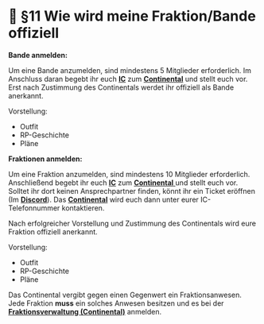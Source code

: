 # 🔫 §11 Wie wird meine Fraktion/Bande offiziell

**Bande anmelden:**

Um eine Bande anzumelden, sind mindestens 5 Mitglieder erforderlich. Im Anschluss daran begebt ihr euch [**IC**](../../was-ist/was-ist-ic-ooc.md) zum [**Continental**](broken-reference) und stellt euch vor. Erst nach Zustimmung des Continentals werdet ihr offiziell als Bande anerkannt.

Vorstellung:

* Outfit
* RP-Geschichte
* Pläne

**Fraktionen anmelden:**

Um eine Fraktion anzumelden, sind mindestens 10 Mitglieder erforderlich. Anschließend begebt ihr euch [**IC**](../../was-ist/was-ist-ic-ooc.md) zum [**Continental** ](broken-reference)und stellt euch vor. Solltet ihr dort keinen Ansprechpartner finden, könnt ihr ein Ticket eröffnen (Im [**Discord**](https://discord.gg/grp-fivem)). Das [**Continental**](broken-reference) wird euch dann unter eurer IC-Telefonnummer kontaktieren.

Nach erfolgreicher Vorstellung und Zustimmung des Continentals wird eure Fraktion offiziell anerkannt.

Vorstellung:

* Outfit
* RP-Geschichte
* Pläne

Das Continental vergibt gegen einen Gegenwert ein Fraktionsanwesen. Jede Fraktion **muss** ein solches Anwesen besitzen und es bei der [**Fraktionsverwaltung (Continental)**](broken-reference) anmelden.


